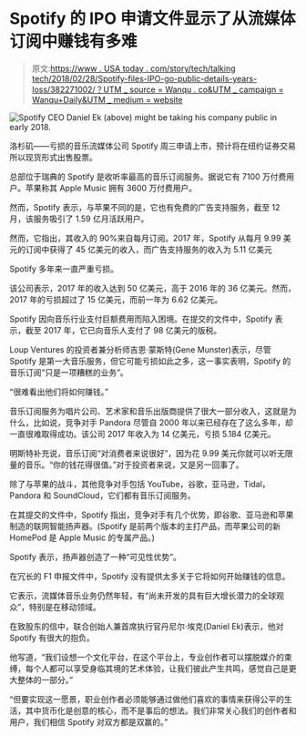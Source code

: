 # Spotify 的 IPO 申请文件显示了从流媒体订阅中赚钱有多难

> 原文:[https://www . USA today . com/story/tech/talking tech/2018/02/28/Spotify-files-IPO-go-public-details-years-loss/382271002/？UTM _ source = Wanqu . co&UTM _ campaign = Wanqu+Daily&UTM _ medium = website](https://www.usatoday.com/story/tech/talkingtech/2018/02/28/spotify-files-ipo-go-public-details-years-losses/382271002/?utm_source=wanqu.co&utm_campaign=Wanqu+Daily&utm_medium=website)

![Spotify CEO Daniel Ek (above) might be taking his company public in early 2018.](../Images/743b73a15ed328945dc977dea180010d.png)

洛杉矶——亏损的音乐流媒体公司 Spotify 周三申请上市，预计将在纽约证券交易所以现货形式出售股票。

总部位于瑞典的 Spotify 是收听率最高的音乐订阅服务。据说它有 7100 万付费用户。苹果称其 Apple Music 拥有 3600 万付费用户。

然而，Spotify 表示，与苹果不同的是，它也有免费的广告支持服务，截至 12 月，该服务吸引了 1.59 亿月活跃用户。

然而，它指出，其收入的 90%来自每月订阅。2017 年，Spotify 从每月 9.99 美元的订阅中获得了 45 亿美元的收入，而广告支持服务的收入为 5.11 亿美元

Spotify 多年来一直严重亏损。

该公司表示，2017 年的收入达到 50 亿美元，高于 2016 年的 36 亿美元。然而，2017 年的亏损超过了 15 亿美元，而前一年为 6.62 亿美元。

Spotify 因向音乐行业支付巨额费用而陷入困境。在提交的文件中，Spotify 表示，截至 2017 年，它已向音乐人支付了 98 亿美元的版税。

Loup Ventures 的投资者兼分析师吉恩·蒙斯特(Gene Munster)表示，尽管 Spotify 是第一大音乐服务，但它可能亏损如此之多，这一事实表明，Spotify 的音乐订阅“只是一项糟糕的业务”。

“很难看出他们将如何赚钱。”

音乐订阅服务为唱片公司、艺术家和音乐出版商提供了很大一部分收入，这就是为什么，比如说，竞争对手 Pandora 尽管自 2000 年以来已经存在了这么多年，却一直很难取得成功。该公司 2017 年收入为 14 亿美元，亏损 5.184 亿美元。

明斯特补充说，音乐订阅“对消费者来说很好”，因为花 9.99 美元你就可以听无限量的音乐。“你的钱花得很值。”对于投资者来说，又是另一回事了。

除了与苹果的战斗，其他竞争对手包括 YouTube，谷歌，亚马逊，Tidal，Pandora 和 SoundCloud，它们都有音乐订阅服务。

在其提交的文件中，Spotify 指出，竞争对手有几个优势，即谷歌、亚马逊和苹果制造的联网智能扬声器。(Spotify 是前两个版本的主打产品，而苹果公司的新 HomePod 是 Apple Music 的专属产品。)

Spotify 表示，扬声器创造了一种“可见性优势”。

在冗长的 F1 申报文件中，Spotify 没有提供太多关于它将如何开始赚钱的信息。

它表示，流媒体音乐业务仍然年轻，有“尚未开发的具有巨大增长潜力的全球观众”，特别是在移动领域。

在致股东的信中，联合创始人兼首席执行官丹尼尔·埃克(Daniel Ek)表示，他对 Spotify 有很大的抱负。

他写道，“我们设想一个文化平台，在这个平台上，专业创作者可以摆脱媒介的束缚，每个人都可以享受身临其境的艺术体验，让我们彼此产生共鸣，感觉自己是更大整体的一部分。”

“但要实现这一愿景，职业创作者必须能够通过做他们喜欢的事情来获得公平的生活，其中货币化是创意的核心，而不是事后的想法。我们非常关心我们的创作者和用户，我们相信 Spotify 对双方都是双赢的。”